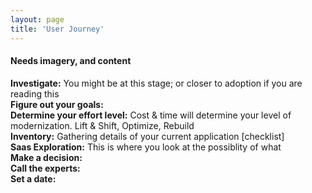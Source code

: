 ```yaml
---
layout: page
title: 'User Journey'
---
```


#### Needs imagery, and content 


<strong>Investigate:</strong> You might be at this stage; or closer to adoption if you are reading this <br>
<strong>Figure out your goals:</strong> <br>
<strong>Determine your effort level:</strong> Cost & time will determine your level of modernization. Lift & Shift, Optimize, Rebuild<br>
<strong>Inventory:</strong> Gathering details of your current application [checklist]<br>
<strong>Saas Exploration:</strong> This is where you look at the possiblity of what <br>
<strong>Make a decision:</strong>   <br>
<strong>Call the experts:</strong>   <br>
<strong>Set a date:</strong>   <br>




